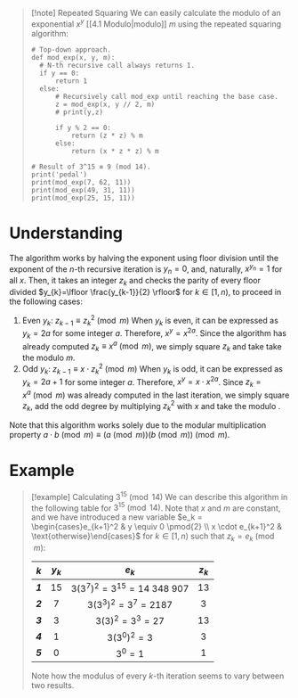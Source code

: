 >[!note] Repeated Squaring
>We can easily calculate the modulo of an exponential $x^y$ [[4.1 Modulo|modulo]] $m$ using the repeated squaring algorithm:
>```run-python
># Top-down approach.
>def mod_exp(x, y, m):
>	# N-th recursive call always returns 1.
>	if y == 0:
>		return 1
>	else:
>		# Recursively call mod_exp until reaching the base case.
>		z = mod_exp(x, y // 2, m)
>		# print(y,z)
>		
>		if y % 2 == 0:
>			return (z * z) % m
>		else:
>			return (x * z * z) % m
>
># Result of 3^15 ≡ 9 (mod 14).
>print('pedal')
>print(mod_exp(7, 62, 11))
>print(mod_exp(49, 31, 11))
>print(mod_exp(25, 15, 11))
>```

# Understanding
The algorithm works by halving the exponent using floor division until the exponent of the $n$-th recursive iteration is $y_n=0$, and, naturally, $x^{y_n}=1$ for all $x$. Then, it takes an integer $z_k$ and checks the parity of every floor divided $y_{k}=\lfloor \frac{y_{k-1}}{2} \rfloor$ for $k \in [1, n)$, to proceed in the following cases:
1. Even $y_k$: $z_{k-1} \equiv z_k^2 \pmod{m}$
When $y_k$ is even, it can be expressed as $y_k=2a$ for some integer $a$. Therefore, $x^y=x^{2a}$. Since the algorithm has already computed $z_k \equiv x^a \pmod{m}$, we simply square $z_k$ and take take the modulo $m$.
2. Odd $y_k$: $z_{k-1} \equiv x \cdot z_k^2 \pmod{m}$
When $y_k$ is odd, it can be expressed as $y_k=2a+1$ for some integer $a$. Therefore, $x^y=x \cdot x^{2a}$. Since $z_k=x^a \pmod{m}$ was already computed in the last iteration, we simply square $z_k$, add the odd degree by multiplying $z_k^2$ with $x$ and take the modulo .

Note that this algorithm works solely due to the modular multiplication property $a \cdot b \pmod{m} \equiv (a \pmod{m})(b \pmod{m}) \pmod{m}$.

# Example
>[!example] Calculating $3^{15} \pmod{14}$
We can describe this algorithm in the following table for $3^{15} \pmod{14}$. Note that $x$ and $m$ are constant, and we have introduced a new variable $e_k = \begin{cases}e_{k+1}^2 & y \equiv 0 \pmod{2} \\ x \cdot e_{k+1}^2 & \text{otherwise}\end{cases}$ for $k \in [1,n)$ such that $z_k = e_k \pmod{m}$:
>
>|   $k$   | $y_k$ | $e_k$ | $z_k$
>| :-----: | :---: | :---: | :---: |
>| ***1*** |  15   |  $3(3^7)^2 = 3^{15} = 14 \ 348 \ 907$   |  13   |
>| ***2*** |   7   |   $3(3^3)^2 = 3^7 = 2187$  |   3   |
>| ***3*** |   3   |  $3(3)^2 = 3^3 = 27$   |   13   |
>| ***4*** |   1   |   $3(3^0)^2 = 3$   |   3   |
>| ***5*** |   0   |   $3^0 = 1$   |   1   |
>
>Note how the modulus of every $k$-th iteration seems to vary between two results.
